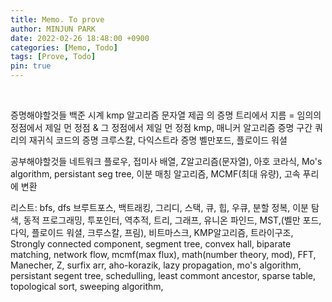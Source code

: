 ```yaml
---
title: Memo. To prove
author: MINJUN PARK
date: 2022-02-26 18:48:00 +0900
categories: [Memo, Todo]
tags: [Prove, Todo]
pin: true
---
```


<br>

증명해야할것들
백준 시계 kmp 알고리즘 문자열 제곱 의 증명
트리에서 지름 = 임의의 정점에서 제일 먼 정점 & 그 정점에서 제일 먼 정점
kmp, 매니커 알고리즘 증명
구간 쿼리의 재귀식 코드의 증명
크루스칼, 다익스트라 증명
벨만포드, 플로이드 워셜

공부해야할것들
네트워크 플로우, 접미사 배열, Z알고리즘(문자열), 아호 코라식,
Mo's algorithm, persistant seg tree, 이분 매칭 알고리즘, MCMF(최대 유량),
고속 푸리에 변환

리스트:
bfs, dfs
브루트포스,
백트래킹,
그리디,
스택, 큐, 힙, 우큐,
분할 정복,
이분 탐색,
동적 프로그래밍,
투포인터,
역추적,
트리,
그래프,
유니온 파인드,
MST,(벨만 포드, 다익, 플로이드 워셜, 크루스칼, 프림),
비트마스크,
KMP알고리즘,
트라이구조,
Strongly connected component,
segment tree,
convex hall,
biparate matching,
network flow,
mcmf(max flux),
math(number theory, mod),
FFT,
Manecher,
Z, surfix arr, aho-korazik,
lazy propagation,
mo's algorithm,
persistant segent tree,
schedulling,
least commont ancestor,
sparse table,
topological sort,
sweeping algorithm,
